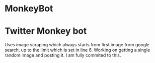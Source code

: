 # MonkeyBot
<h1>Twitter Monkey bot</h1>

Uses image scraping which always starts from first image from google search, up to the limit which is set in line 6.
Working on getting a single random image and posting it.
I am fully commited to this.
